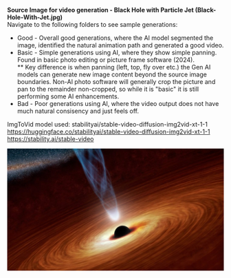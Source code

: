**Source Image for video generation - Black Hole with Particle Jet (Black-Hole-With-Jet.jpg)**  
Navigate to the following folders to see sample generations:  
* Good - Overall good generations, where the AI model segmented the image, identified the natural animation path and generated a good video.  
* Basic - Simple generations using AI, where they show simple panning. Found in basic photo editing or picture frame software (2024).  
    ** Key difference is when panning (left, top, fly over etc.) the Gen AI models can generate new image content beyond the source image boundaries. Non-AI photo software will generally crop the picture and pan to the remainder non-cropped, so while it is "basic" it is still performing some AI enhancements.  
* Bad - Poor generations using AI, where the video output does not have much natural consisency and just feels off.  

ImgToVid model used: stabilityai/stable-video-diffusion-img2vid-xt-1-1  
https://huggingface.co/stabilityai/stable-video-diffusion-img2vid-xt-1-1  
https://stability.ai/stable-video  

![Black Hole with Jet Stream](https://github.com/bartczernicki/StableDiffusion/blob/main/ImgToVid/Black-Hole-With-Jet/Black-Hole-With-Jet.jpg)
